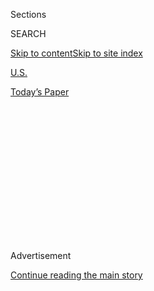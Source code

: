 <div id="app">

<div>

<div>

<div>

<div class="NYTAppHideMasthead css-1q2w90k e1suatyy0">

<div class="section css-ui9rw0 e1suatyy2">

<div class="css-eph4ug er09x8g0">

<div class="css-6n7j50">

</div>

<span class="css-1dv1kvn">Sections</span>

<div class="css-10488qs">

<span class="css-1dv1kvn">SEARCH</span>

</div>

[Skip to content](#site-content)[Skip to site
index](#site-index)

</div>

<div id="masthead-section-label" class="css-1wr3we4 eaxe0e00">

[U.S.](https://www.nytimes3xbfgragh.onion/section/us)

</div>

<div class="css-10698na e1huz5gh0">

</div>

</div>

<div id="masthead-bar-one" class="section hasLinks css-15hmgas e1csuq9d3">

<div class="css-uqyvli e1csuq9d0">

</div>

<div class="css-1uqjmks e1csuq9d1">

</div>

<div class="css-9e9ivx">

[](https://myaccount.nytimes3xbfgragh.onion/auth/login?response_type=cookie&client_id=vi)

</div>

<div class="css-1bvtpon e1csuq9d2">

[Today’s
Paper](https://www.nytimes3xbfgragh.onion/section/todayspaper)

</div>

</div>

</div>

</div>

<div data-aria-hidden="false">

<div id="site-content" data-role="main">

<div>

<div class="css-1aor85t" style="opacity:0.000000001;z-index:-1;visibility:hidden">

<div class="css-1hqnpie">

<div class="css-epjblv">

<span class="css-17xtcya">[U.S.](/section/us)</span><span class="css-x15j1o">|</span><span class="css-fwqvlz">Amid
Division, a March in Washington Seeks to Bring Women
Together</span>

</div>

<div class="css-k008qs">

<div class="css-1iwv8en">

<span class="css-18z7m18"></span>

<div>

</div>

</div>

<span class="css-1n6z4y">https://nyti.ms/2eNEWNF</span>

<div class="css-1705lsu">

<div class="css-4xjgmj">

<div class="css-4skfbu" data-role="toolbar" data-aria-label="Social Media Share buttons, Save button, and Comments Panel with current comment count" data-testid="share-tools">

  - 
  - 
  - 
  - 
    
    <div class="css-6n7j50">
    
    </div>

  - 

</div>

</div>

</div>

</div>

</div>

</div>

<div class="css-13pd83m">

</div>

<div id="top-wrapper" class="css-1sy8kpn">

<div id="top-slug" class="css-l9onyx">

Advertisement

</div>

[Continue reading the main
story](#after-top)

<div class="ad top-wrapper" style="text-align:center;height:100%;display:block;min-height:250px">

<div id="top" class="place-ad" data-position="top" data-size-key="top">

</div>

</div>

<div id="after-top">

</div>

</div>

<div id="sponsor-wrapper" class="css-1hyfx7x">

<div id="sponsor-slug" class="css-19vbshk">

Supported by

</div>

[Continue reading the main
story](#after-sponsor)

<div id="sponsor" class="ad sponsor-wrapper" style="text-align:center;height:100%;display:block">

</div>

<div id="after-sponsor">

</div>

</div>

<div class="css-1vkm6nb ehdk2mb0">

# Amid Division, a March in Washington Seeks to Bring Women Together

</div>

<div class="css-79elbk" data-testid="photoviewer-wrapper">

<div class="css-z3e15g" data-testid="photoviewer-wrapper-hidden">

</div>

<div class="css-1a48zt4 ehw59r15" data-testid="photoviewer-children">

![<span class="css-16f3y1r e13ogyst0" data-aria-hidden="true">Women at a
protest against President-elect Donald J. Trump on Sunday in
Manhattan.</span><span class="css-cnj6d5 e1z0qqy90" itemprop="copyrightHolder"><span class="css-1ly73wi e1tej78p0">Credit...</span><span><span>Bria
Webb/Reuters</span></span></span>](https://static01.graylady3jvrrxbe.onion/images/2016/11/18/nytnow/18xp-MARCH/18xp-MARCH-articleInline.jpg?quality=75&auto=webp&disable=upscale)

</div>

</div>

<div class="css-xt80pu e12qa4dv0">

<div class="css-18e8msd">

<div class="css-vp77d3 epjyd6m0">

<div class="css-1baulvz">

By [<span class="css-1baulvz last-byline" itemprop="name">Katie
Rogers</span>](http://www.nytimes3xbfgragh.onion/by/katie-rogers)

</div>

</div>

  - Nov. 18,
    2016

  - 
    
    <div class="css-4xjgmj">
    
    <div class="css-d8bdto" data-role="toolbar" data-aria-label="Social Media Share buttons, Save button, and Comments Panel with current comment count" data-testid="share-tools">
    
      - 
      - 
      - 
      - 
        
        <div class="css-6n7j50">
        
        </div>
    
      - 
    
    </div>
    
    </div>

</div>

</div>

<div class="section meteredContent css-1r7ky0e" name="articleBody" itemprop="articleBody">

<div class="css-1fanzo5 StoryBodyCompanionColumn">

<div class="css-53u6y8">

A movement is growing to bring together women across race, creed and
political beliefs by luring them off social media and arranging for them
to meet in person.

It’s a nice idea, but there’s one catch: [The Women’s March on
Washington](https://www.facebookcorewwwi.onion/events/2169332969958991/)
is being organized on Facebook, the nation’s preferred platform to
battle over race, gender, politics and just about everything else.

The timing of the event, which organizers began planning the morning
after the election but are careful not to call a protest, is aimed at
the coming administration of President-elect Donald J. Trump. More than
[100,000 people have said on
Facebook](https://www.facebookcorewwwi.onion/events/2169332969958991/?active_tab=discussion)
that they will travel to the capital to participate. The plan is to walk
from the Lincoln Memorial to the White House on Jan. 21, 2017, the
morning after Mr. Trump’s inauguration.

“We’re doing it his very first day in office because we are making a
statement,” one organizer, Breanne Butler, said. “The marginalized
groups you attacked during your campaign? We are here and we are
watching. And, like, ‘Welcome to the White House.’ ”

</div>

</div>

<div class="css-1fanzo5 StoryBodyCompanionColumn">

<div class="css-53u6y8">

Since Election Day, there has been momentum around supporting groups
that are opposed to Mr. Trump’s espoused views on women and minority
groups. Nonprofit organizations, including the Planned Parenthood
Federation of America and the American Civil Liberties Union, have
reported a [surge in
donations](http://www.nytimes3xbfgragh.onion/2016/11/18/us/politics/nonprofit-donations-trump.html)
after the election. But the election taught Americans that women are
deeply divided along party lines, education level and race: [53 percent
of white women voted for Mr.
Trump](http://www.nytimes3xbfgragh.onion/2016/12/01/us/politics/white-women-helped-elect-donald-trump.html),
according to exit poll data.

On the march group’s Facebook page, it is easy to see how complicated
the idea of the [“women’s
vote,”](http://www.nytimes3xbfgragh.onion/2016/11/13/opinion/the-myth-of-female-solidarity.html)
an already [mythological
concept](http://www.nytimes3xbfgragh.onion/2016/11/15/magazine/the-dream-and-the-myth-of-the-womens-vote.html),
has become, and how difficult it might be for organizers to fulfill
their aim of gathering women who remain fiercely divided on reproductive
rights, gun control, same-sex marriage and immigration, among other
issues.

Not everyone on the page believes, for instance, that Hillary Clinton
would have made a good president, or that Stephen K. Bannon, a chief
strategist under Mr. Trump, [holds divisive views about
minorities](http://www.nytimes3xbfgragh.onion/2016/11/15/us/politics/stephen-bannon-white-house-trump.html).
Debates over both have sprung up in recent days. Bob Bland, one of the
march organizers, said in an email that organizers in Maryland had to
change a Facebook page from public to private to protect the safety of
women who want to attend.

Evvie Harmon, a yoga teacher from Greenville, S.C., who is helping
state-based efforts to organize for the march, said the group had nixed
a possible idea for a slogan — “Human rights are women’s rights, and
women’s rights are human rights” — [because it was
something](http://www.nytimes3xbfgragh.onion/politics/first-draft/2015/09/05/20-years-later-hillary-clintons-beijing-speech-on-women-resonates/)
that Mrs. Clinton once said.

</div>

</div>

<div class="css-1fanzo5 StoryBodyCompanionColumn">

<div class="css-53u6y8">

“This is not an anti-Trump protest,” Ms. Harmon said. “This is the
reaction of women and minorities across the world who are very disturbed
by the rhetoric that was said over the last year and a half.”

Aside from dueling political views, organizers are trying to take
feedback from a cacophony of voices in real time as they try to assemble
a network of state volunteers, plan programming and arrange
transportation and lodging for the event. Ms. Butler, a chef who is
organizing the event in her spare time, said the march had no official
means of funding yet.

There are women on the page who have said that the march is not
inclusive enough, and that they don’t want an event organized by white
women. Ms. Butler acknowledged the criticism but stressed that the women
who are organizing are from different racial and religious backgrounds.

(There was even controversy over the original name: Organizers have
changed the name from Million Woman March to the Women’s March on
Washington because observers took issue with the fact that the original
name [echoed a black women’s
march](http://www.blackpast.org/aah/million-woman-march-1997) held in
Philadelphia in 1997.)

Ms. Butler, 27, said the greater concern would be helping local groups
raise money to help women who can’t afford to travel to Washington.

“The reality is that it’s incredibly expensive to fly to D.C. on
inauguration weekend,” Ms. Butler said. “We don’t want only an
upper-middle class of people at this march because no one else can
afford to go.”

Tabitha St. Bernard-Jacobs, 34, who plans to help sign up attendees by
visiting churches, synagogues and community centers in New York City,
said she had been working to include all types of people — including
those who have not been on Facebook lately.

</div>

</div>

<div class="css-1fanzo5 StoryBodyCompanionColumn">

<div class="css-53u6y8">

“I am a woman of color and I am an immigrant,” said Ms. St.
Bernard-Jacobs, who lives in Brooklyn. She said of the march: “For me,
it has been completely inclusive.”

This is all plenty of pressure for a days-old grass-roots movement
without a concrete path to funding itself, but organizers are optimistic
as they look ahead to January.

According to Ms. Butler, the group’s request for a permit to march is
still pending. On Friday, Michael Litterst, a spokesman for the National
Park Service, said in an email that the group’s request to march is one
of at least 13 requests currently under review for areas the agency
administers in the nation’s capital. Those also include rallies and
demonstrations.

Mr. Litterst said the Park Service was also reviewing five requests for
official inauguration events.

</div>

</div>

</div>

<div>

</div>

<div>

</div>

<div>

</div>

<div>

<div id="bottom-wrapper" class="css-1ede5it">

<div id="bottom-slug" class="css-l9onyx">

Advertisement

</div>

[Continue reading the main
story](#after-bottom)

<div id="bottom" class="ad bottom-wrapper" style="text-align:center;height:100%;display:block;min-height:90px">

</div>

<div id="after-bottom">

</div>

</div>

</div>

</div>

</div>

## Site Index

<div>

</div>

## Site Information Navigation

  - [© <span>2020</span> <span>The New York Times
    Company</span>](https://help.nytimes3xbfgragh.onion/hc/en-us/articles/115014792127-Copyright-notice)

<!-- end list -->

  - [NYTCo](https://www.nytco.com/)
  - [Contact
    Us](https://help.nytimes3xbfgragh.onion/hc/en-us/articles/115015385887-Contact-Us)
  - [Work with us](https://www.nytco.com/careers/)
  - [Advertise](https://nytmediakit.com/)
  - [T Brand Studio](http://www.tbrandstudio.com/)
  - [Your Ad
    Choices](https://www.nytimes3xbfgragh.onion/privacy/cookie-policy#how-do-i-manage-trackers)
  - [Privacy](https://www.nytimes3xbfgragh.onion/privacy)
  - [Terms of
    Service](https://help.nytimes3xbfgragh.onion/hc/en-us/articles/115014893428-Terms-of-service)
  - [Terms of
    Sale](https://help.nytimes3xbfgragh.onion/hc/en-us/articles/115014893968-Terms-of-sale)
  - [Site
    Map](https://spiderbites.nytimes3xbfgragh.onion)
  - [Help](https://help.nytimes3xbfgragh.onion/hc/en-us)
  - [Subscriptions](https://www.nytimes3xbfgragh.onion/subscription?campaignId=37WXW)

</div>

</div>

</div>

</div>
